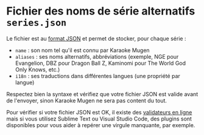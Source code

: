 # Fichier des noms de série alternatifs `series.json`

Le fichier est au [format JSON](https://fr.wikipedia.org/wiki/JavaScript_Object_Notation) et permet de stocker, pour chaque série :

- `name` : son nom tel qu'il est connu par Karaoke Mugen
- `aliases` : ses noms alternatifs, abbréviations (exemple, NGE pour Evangelion, DBZ pour Dragon Ball Z, Kaminomi pour The World God Only Knows, etc.)
- `i18n` : ses traductions dans différentes langues (une propriété par langue)

Respectez bien la syntaxe et vérifiez que votre fichier JSON est valide avant de l'envoyer, sinon Karaoke Mugen ne sera pas content du tout.

Pour vérifier si votre fichier JSON est OK, il existe des [validateurs en ligne](https://jsonlint.com/) mais si vous utilisez Sublime Text ou Visual Studio Code, des plugins sont disponibles pour vous aider à repérer une virgule manquante, par exemple.